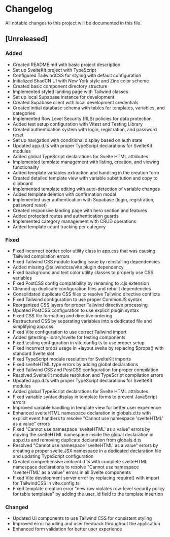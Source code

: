 # Changelog

All notable changes to this project will be documented in this file.

## [Unreleased]

### Added
- Created README.md with basic project description.
- Set up SvelteKit project with TypeScript
- Configured TailwindCSS for styling with default configuration
- Initialized ShadCN UI with New York style and Zinc color scheme
- Created basic component directory structure
- Implemented styled landing page with Tailwind classes
- Set up local Supabase instance for development
- Created Supabase client with local development credentials
- Created initial database schema with tables for templates, variables, and categories
- Implemented Row Level Security (RLS) policies for data protection
- Added test setup configuration with Vitest and Testing Library
- Created authentication system with login, registration, and password reset
- Set up navigation with conditional display based on auth state
- Updated app.d.ts with proper TypeScript declarations for SvelteKit modules
- Added global TypeScript declarations for Svelte HTML attributes
- Implemented template management with listing, creation, and viewing functionality
- Added template variables extraction and handling in the creation form
- Created detailed template view with variable substitution and copy to clipboard
- Implemented template editing with auto-detection of variable changes
- Added template deletion with confirmation modal
- Implemented user authentication with Supabase (login, registration, password reset)
- Created responsive landing page with hero section and features
- Added protected routes and authentication guards
- Implemented category management with CRUD operations
- Added template count tracking per category

### Fixed
- Fixed incorrect border color utility class in app.css that was causing Tailwind compilation errors
- Fixed Tailwind CSS module loading issue by reinstalling dependencies
- Added missing @tailwindcss/vite plugin dependency
- Fixed background and text color utility classes to properly use CSS variables
- Fixed PostCSS config compatibility by renaming to .cjs extension
- Cleaned up duplicate configuration files and rebuilt dependencies
- Consolidated duplicate CSS files to resolve Tailwind directive conflicts
- Fixed Tailwind configuration to use proper CommonJS syntax
- Reorganized CSS layers for proper Tailwind directive processing
- Updated PostCSS configuration to use explicit plugin syntax
- Fixed CSS file formatting and directive ordering
- Restructured CSS by separating variables into a dedicated file and simplifying app.css
- Fixed Vite configuration to use correct Tailwind import
- Added @testing-library/svelte for testing components
- Fixed testing configuration in vite.config.ts to use proper setup
- Fixed incorrect props usage in +layout.svelte by replacing $props() with standard Svelte slot
- Fixed TypeScript module resolution for SvelteKit imports
- Fixed svelteHTML type errors by adding global declarations
- Fixed Tailwind CSS and PostCSS configuration for proper compilation
- Resolved SvelteKit module resolution and TypeScript compilation errors
- Updated app.d.ts with proper TypeScript declarations for SvelteKit modules
- Added global TypeScript declarations for Svelte HTML attributes
- Fixed variable syntax display in template forms to prevent JavaScript errors
- Improved variable handling in template view for better user experience
- Enhanced svelteHTML namespace declaration in globals.d.ts with explicit event handlers to resolve "Cannot use namespace 'svelteHTML' as a value" errors
- Fixed "Cannot use namespace 'svelteHTML' as a value" errors by moving the svelteHTML namespace inside the global declaration in app.d.ts and removing duplicate declaration from globals.d.ts
- Resolved "Cannot use namespace 'svelteHTML' as a value" errors by creating a proper svelte.JSX namespace in a dedicated declaration file and updating TypeScript configuration
- Created comprehensive ambient.d.ts with complete svelteHTML namespace declarations to resolve "Cannot use namespace 'svelteHTML' as a value" errors in all Svelte components
- Fixed Vite development server error by replacing require() with import for TailwindCSS in vite.config.ts
- Fixed template creation error "new row violates row-level security policy for table templates" by adding the user_id field to the template insertion

### Changed
- Updated UI components to use Tailwind CSS for consistent styling
- Improved error handling and user feedback throughout the application
- Enhanced form validation for better user experience